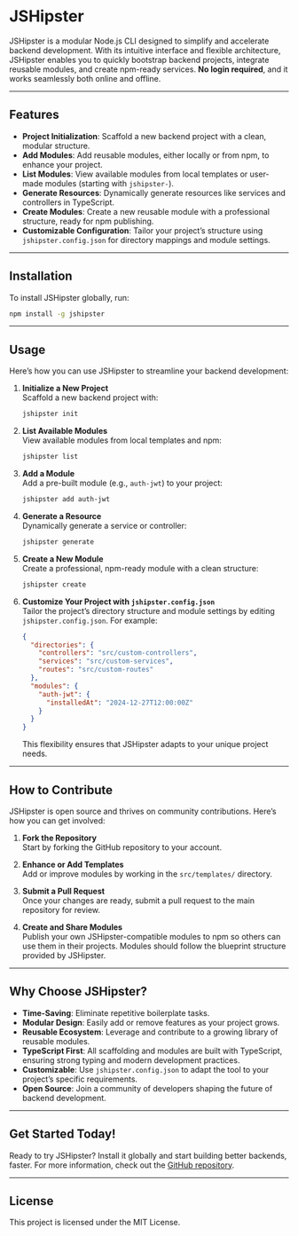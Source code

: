 # **JSHipster**

JSHipster is a modular Node.js CLI designed to simplify and accelerate backend development. With its intuitive interface and flexible architecture, JSHipster enables you to quickly bootstrap backend projects, integrate reusable modules, and create npm-ready services. **No login required**, and it works seamlessly both online and offline.

---

## **Features**

- **Project Initialization**: Scaffold a new backend project with a clean, modular structure.
- **Add Modules**: Add reusable modules, either locally or from npm, to enhance your project.
- **List Modules**: View available modules from local templates or user-made modules (starting with `jshipster-`).
- **Generate Resources**: Dynamically generate resources like services and controllers in TypeScript.
- **Create Modules**: Create a new reusable module with a professional structure, ready for npm publishing.
- **Customizable Configuration**: Tailor your project’s structure using `jshipster.config.json` for directory mappings and module settings.

---

## **Installation**

To install JSHipster globally, run:
```bash
npm install -g jshipster
```

---

## **Usage**

Here’s how you can use JSHipster to streamline your backend development:

1. **Initialize a New Project**  
   Scaffold a new backend project with:
   ```bash
   jshipster init
   ```

2. **List Available Modules**  
   View available modules from local templates and npm:
   ```bash
   jshipster list
   ```

3. **Add a Module**  
   Add a pre-built module (e.g., `auth-jwt`) to your project:
   ```bash
   jshipster add auth-jwt
   ```

4. **Generate a Resource**  
   Dynamically generate a service or controller:
   ```bash
   jshipster generate
   ```

5. **Create a New Module**  
   Create a professional, npm-ready module with a clean structure:
   ```bash
   jshipster create
   ```

6. **Customize Your Project with `jshipster.config.json`**  
   Tailor the project’s directory structure and module settings by editing `jshipster.config.json`. For example:
   ```json
   {
     "directories": {
       "controllers": "src/custom-controllers",
       "services": "src/custom-services",
       "routes": "src/custom-routes"
     },
     "modules": {
       "auth-jwt": {
         "installedAt": "2024-12-27T12:00:00Z"
       }
     }
   }
   ```

   This flexibility ensures that JSHipster adapts to your unique project needs.

---

## **How to Contribute**

JSHipster is open source and thrives on community contributions. Here’s how you can get involved:

1. **Fork the Repository**  
   Start by forking the GitHub repository to your account.

2. **Enhance or Add Templates**  
   Add or improve modules by working in the `src/templates/` directory.

3. **Submit a Pull Request**  
   Once your changes are ready, submit a pull request to the main repository for review.

4. **Create and Share Modules**  
   Publish your own JSHipster-compatible modules to npm so others can use them in their projects. Modules should follow the blueprint structure provided by JSHipster.

---

## **Why Choose JSHipster?**

- **Time-Saving**: Eliminate repetitive boilerplate tasks.
- **Modular Design**: Easily add or remove features as your project grows.
- **Reusable Ecosystem**: Leverage and contribute to a growing library of reusable modules.
- **TypeScript First**: All scaffolding and modules are built with TypeScript, ensuring strong typing and modern development practices.
- **Customizable**: Use `jshipster.config.json` to adapt the tool to your project’s specific requirements.
- **Open Source**: Join a community of developers shaping the future of backend development.

---

## **Get Started Today!**

Ready to try JSHipster? Install it globally and start building better backends, faster. For more information, check out the [GitHub repository](https://github.com/ziadhazemdesoky/jshipster).

---

## **License**

This project is licensed under the MIT License.


